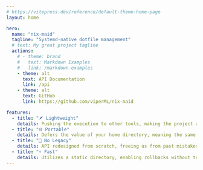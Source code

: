 ```yaml
---
# https://vitepress.dev/reference/default-theme-home-page
layout: home

hero:
  name: "nix-maid"
  tagline: "Systemd-native dotfile management"
  # text: My great project tagline
  actions:
    # - theme: brand
    #   text: Markdown Examples
    #   link: /markdown-examples
    - theme: alt
      text: API Documentation
      link: /api
    - theme: alt
      text: GitHub
      link: https://github.com/viperML/nix-maid

features:
  - title: "🪶 Lightweight"
    details: Pushing the execution to other tools, making the project almost a pure-nix library.
  - title: "🌐 Portable"
    details: Defers the value of your home directory, meaning the same configuration can be used with different users.
  - title: "🚫 No Legacy"
    details: API redesigned from scratch, freeing us from past mistakes like `mkOutOfStoreSymlink`
  - title: "⚡ Fast"
    details: Utilizes a static directory, enabling rollbacks without traversing your entire home or diffing profiles.
---
```



<style>
.VPContent.is-home {
  background: radial-gradient(circle at 90% 110%, #232a3a 30%, var(--vp-c-bg) 40%);
  min-height: 100vh;
}
</style>
